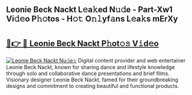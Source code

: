 ## Leonie Beck Nackt L𝚎a𝚔ed N𝚞𝚍e - Part-Xw1 Vi𝚍𝚎o P𝚑𝚘tos - H𝚘𝚝 O𝚗𝚕yf𝚊ns L𝚎a𝚔s mErXy

# <h2><a href="http://kf8on1l.oniu.top/?m=Leonie+Beck+Nackt">🔗👉 🔴 Leonie Beck Nackt P𝚑ot𝚘𝚜 V𝚒d𝚎o</a></h2>

[![Leonie Beck Nackt Nu𝚍e𝚜](https://i.imgur.com/0qMVB7G.gif)](http://kf8on1l.oniu.top/?m=Leonie+Beck+Nackt)
Digital content provider and web entertainer Leonie Beck Nackt, known for sharing dance and lifestyle knowledge through solo and collaborative dance presentations and brief films. Visionary designer Leonie Beck Nackt, famed for their groundbreaking designs and commitment to creating beautiful and functional products.  
